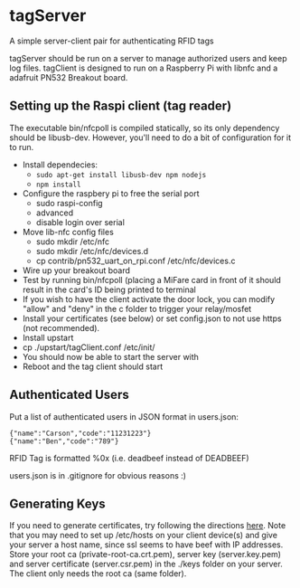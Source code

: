 # tagServer
A simple server-client pair for authenticating RFID tags

tagServer should be run on a server to manage authorized users and keep log files.
tagClient is designed to run on a Raspberry Pi with libnfc and a adafruit PN532 Breakout board.


## Setting up the Raspi client (tag reader)

The executable bin/nfcpoll is compiled statically, so its only dependency should be libusb-dev. However, you'll need to do a bit of configuration for it to run.
 * Install dependecies:
   * `sudo apt-get install libusb-dev npm nodejs`
   * `npm install`
 * Configure the raspbery pi to free the serial port
   * sudo raspi-config
   * advanced
   * disable login over serial
 * Move lib-nfc config files
   * sudo mkdir /etc/nfc
   * sudo mkdir /etc/nfc/devices.d
   * cp contrib/pn532_uart_on_rpi.conf /etc/nfc/devices.c
 * Wire up your breakout board
 * Test by running bin/nfcpoll (placing a MiFare card in front of it should result in the card's ID being printed to terminal
 * If you wish to have the client activate the door lock, you can modify "allow" and "deny" in the c folder to trigger your relay/mosfet
 * Install your certificates (see below) or set config.json to not use https (not recommended).
 * Install upstart
 * cp ./upstart/tagClient.conf /etc/init/
 * You should now be able to start the server with 
 * Reboot and the tag client should start

## Authenticated Users

Put a list of authenticated users in JSON format in users.json:

```
{"name":"Carson","code":"11231223"}
{"name":"Ben","code":"789"}
```

RFID Tag is formatted %0x (i.e. deadbeef instead of DEADBEEF)

users.json is in .gitignore for obvious reasons :)

## Generating Keys

If you need to generate certificates, try following the directions [here](https://github.com/coolaj86/node-ssl-root-cas/wiki/Painless-Self-Signed-Certificates-in-node.js). Note that you may need to set up /etc/hosts on your client device(s) and give your server a host name, since ssl seems to have beef with IP addresses.  Store your root ca (private-root-ca.crt.pem), server key (server.key.pem) and server certificate (server.csr.pem) in the ./keys folder on your server. The client only needs the root ca (same folder).
